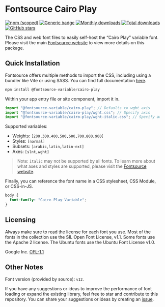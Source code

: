 # Fontsource Cairo Play

[![npm (scoped)](https://img.shields.io/npm/v/@fontsource-variable/cairo-play?color=brightgreen)](https://www.npmjs.com/package/@fontsource-variable/cairo-play) [![Generic badge](https://img.shields.io/badge/fontsource-passing-brightgreen)](https://github.com/fontsource/fontsource) [![Monthly downloads](https://badgen.net/npm/dm/@fontsource-variable/cairo-play)](https://github.com/fontsource/fontsource) [![Total downloads](https://badgen.net/npm/dt/@fontsource-variable/cairo-play)](https://github.com/fontsource/fontsource) [![GitHub stars](https://img.shields.io/github/stars/fontsource/fontsource.svg?style=social&label=Star)](https://github.com/fontsource/fontsource/stargazers)

The CSS and web font files to easily self-host the “Cairo Play” variable font. Please visit the main [Fontsource website](https://fontsource.org/fonts/cairo-play) to view more details on this package.

## Quick Installation

Fontsource offers multiple methods to import the CSS, including using a bundler like Vite or using SASS. You can find full documentation [here](https://fontsource.org/docs/getting-started/introduction).

```javascript
npm install @fontsource-variable/cairo-play
```

Within your app entry file or site component, import it in.

```javascript
import "@fontsource-variable/cairo-play"; // Defaults to wght axis
import "@fontsource-variable/cairo-play/wght.css"; // Specify axis
import "@fontsource-variable/cairo-play/wght-italic.css"; // Specify axis and style
```

Supported variables:
- Weights: `[200,300,400,500,600,700,800,900]`
- Styles: `[normal]`
- Subsets: `[arabic,latin,latin-ext]`
- Axes: `[slnt,wght]`

> Note: `italic` may not be supported by all fonts. To learn more about what axes and styles are supported, please visit the [Fontsource website](https://fontsource.org/fonts/cairo-play).

Finally, you can reference the font name in a CSS stylesheet, CSS Module, or CSS-in-JS.

```css
body {
  font-family: "Cairo Play Variable";
}
```

## Licensing
Always make sure to read the license for each font you use. Most of the fonts in the collection use the SIL Open Font License, v1.1. Some fonts use the Apache 2 license. The Ubuntu fonts use the Ubuntu Font License v1.0.

Google Inc.
[OFL-1.1](http://scripts.sil.org/OFL)

## Other Notes
Font version (provided by source): `v12`.

If you have any suggestions or ideas to improve the performance of font loading or expand the existing library, feel free to star and contribute to this repository. You can share your suggestions or ideas by creating an [issue](https://github.com/fontsource/fontsource/issues).